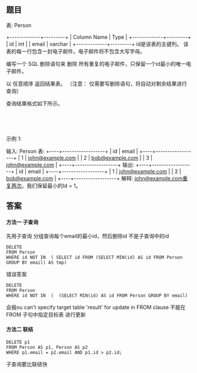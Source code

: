 ## 题目
表: Person

+-------------+---------+
| Column Name | Type    |
+-------------+---------+
| id          | int     |
| email       | varchar |
+-------------+---------+
id是该表的主键列。
该表的每一行包含一封电子邮件。电子邮件将不包含大写字母。
 

编写一个 SQL 删除语句来 删除 所有重复的电子邮件，只保留一个id最小的唯一电子邮件。

以 任意顺序 返回结果表。 （注意： 仅需要写删除语句，将自动对剩余结果进行查询）

查询结果格式如下所示。

 

 

示例 1:

输入: 
Person 表:
+----+------------------+
| id | email            |
+----+------------------+
| 1  | john@example.com |
| 2  | bob@example.com  |
| 3  | john@example.com |
+----+------------------+
输出: 
+----+------------------+
| id | email            |
+----+------------------+
| 1  | john@example.com |
| 2  | bob@example.com  |
+----+------------------+
解释: john@example.com重复两次。我们保留最小的Id = 1。


## 答案

#### 方法一 子查询
先用子查询 分组查询每个email的最小id，然后删除id 不是子查询中的id
```
DELETE 
FROM Person 
WHERE id NOT IN  ( SELECT id FROM (SELECT MIN(id) AS id FROM Person GROUP BY email) AS tmp)
```

错误答案
```
DELETE 
FROM Person 
WHERE id NOT IN  (  (SELECT MIN(id) AS id FROM Person GROUP BY email)
```
会报ou can't specify target table 'result' for update in FROM clause 
不能在 FROM 子句中指定目标表  进行更新

#### 方法二 联结
```
DELETE p1
FROM Person AS p1, Person AS p2
WHERE p1.email = p2.email AND p1.id > p2.id;
```

子查询要比联结快
